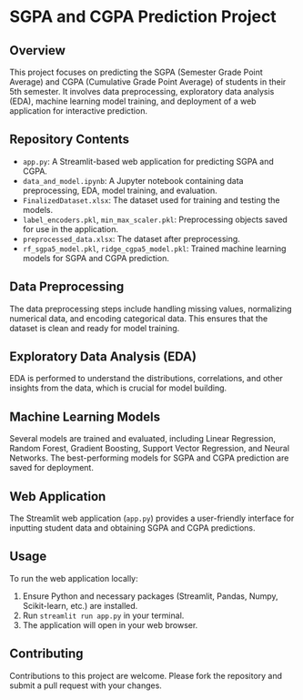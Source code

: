 # SGPA and CGPA Prediction Project

## Overview
This project focuses on predicting the SGPA (Semester Grade Point Average) and CGPA (Cumulative Grade Point Average) of students in their 5th semester. It involves data preprocessing, exploratory data analysis (EDA), machine learning model training, and deployment of a web application for interactive prediction.

## Repository Contents

- `app.py`: A Streamlit-based web application for predicting SGPA and CGPA.
- `data_and_model.ipynb`: A Jupyter notebook containing data preprocessing, EDA, model training, and evaluation.
- `FinalizedDataset.xlsx`: The dataset used for training and testing the models.
- `label_encoders.pkl`, `min_max_scaler.pkl`: Preprocessing objects saved for use in the application.
- `preprocessed_data.xlsx`: The dataset after preprocessing.
- `rf_sgpa5_model.pkl`, `ridge_cgpa5_model.pkl`: Trained machine learning models for SGPA and CGPA prediction.

## Data Preprocessing
The data preprocessing steps include handling missing values, normalizing numerical data, and encoding categorical data. This ensures that the dataset is clean and ready for model training.

## Exploratory Data Analysis (EDA)
EDA is performed to understand the distributions, correlations, and other insights from the data, which is crucial for model building.

## Machine Learning Models
Several models are trained and evaluated, including Linear Regression, Random Forest, Gradient Boosting, Support Vector Regression, and Neural Networks. The best-performing models for SGPA and CGPA prediction are saved for deployment.

## Web Application
The Streamlit web application (`app.py`) provides a user-friendly interface for inputting student data and obtaining SGPA and CGPA predictions.

## Usage
To run the web application locally:
1. Ensure Python and necessary packages (Streamlit, Pandas, Numpy, Scikit-learn, etc.) are installed.
2. Run `streamlit run app.py` in your terminal.
3. The application will open in your web browser.

## Contributing
Contributions to this project are welcome. Please fork the repository and submit a pull request with your changes.
